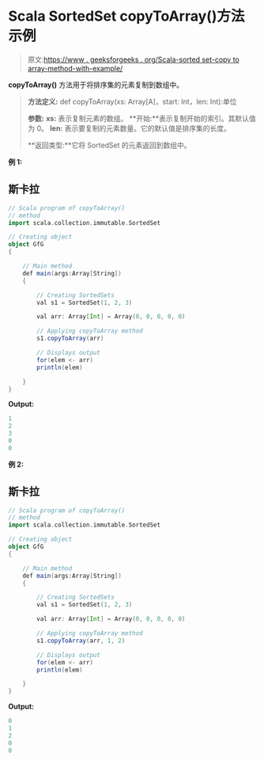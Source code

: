 # Scala SortedSet copyToArray()方法示例

> 原文:[https://www . geeksforgeeks . org/Scala-sorted set-copy to array-method-with-example/](https://www.geeksforgeeks.org/scala-sortedset-copytoarray-method-with-example/)

**copyToArray()** 方法用于将排序集的元素复制到数组中。

> **方法定义:** def copyToArray(xs: Array[A]，start: Int，len: Int):单位
> 
> **参数:**
> **xs:** 表示复制元素的数组。
> **开始:**表示复制开始的索引。其默认值为 0。
> **len:** 表示要复制的元素数量。它的默认值是排序集的长度。
> 
> **返回类型:**它将 SortedSet 的元素返回到数组中。

**例 1:**

## 斯卡拉

```scala
// Scala program of copyToArray()
// method
import scala.collection.immutable.SortedSet

// Creating object
object GfG
{

    // Main method
    def main(args:Array[String])
    {

        // Creating SortedSets
        val s1 = SortedSet(1, 2, 3)

        val arr: Array[Int] = Array(0, 0, 0, 0, 0)

        // Applying copyToArray method
        s1.copyToArray(arr)

        // Displays output
        for(elem <- arr) 
        println(elem)

    }
}
```

**Output:** 

```scala
1
2
3
0
0
```

**例 2:**

## 斯卡拉

```scala
// Scala program of copyToArray()
// method
import scala.collection.immutable.SortedSet

// Creating object
object GfG
{

    // Main method
    def main(args:Array[String])
    {

        // Creating SortedSets
        val s1 = SortedSet(1, 2, 3)

        val arr: Array[Int] = Array(0, 0, 0, 0, 0)

        // Applying copyToArray method
        s1.copyToArray(arr, 1, 2)

        // Displays output
        for(elem <- arr) 
        println(elem)

    }
}
```

**Output:** 

```scala
0
1
2
0
0
```